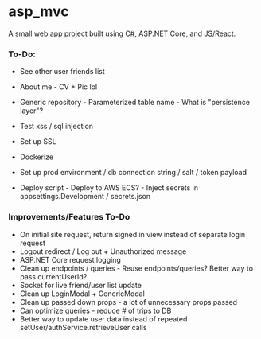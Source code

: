 # asp_mvc

A small web app project built using C#, ASP.NET Core, and JS/React.

### **To-Do**:
* See other user friends list

* About me - CV + Pic lol
* Generic repository - Parameterized table name - What is "persistence layer"?

* Test xss / sql injection
* Set up SSL
* Dockerize
* Set up prod environment / db connection string / salt / token payload
* Deploy script - Deploy to AWS ECS? - Inject secrets in appsettings.Development / secrets.json

### **Improvements/Features To-Do**
* On initial site request, return signed in view instead of separate login request
* Logout redirect / Log out + Unauthorized message
* ASP.NET Core request logging
* Clean up endpoints / queries - Reuse endpoints/queries? Better way to pass currentUserId?
* Socket for live friend/user list update
* Clean up LoginModal + GenericModal
* Clean up passed down props - a lot of unnecessary props passed
* Can optimize queries - reduce # of trips to DB
* Better way to update user data instead of repeated setUser/authService.retrieveUser calls